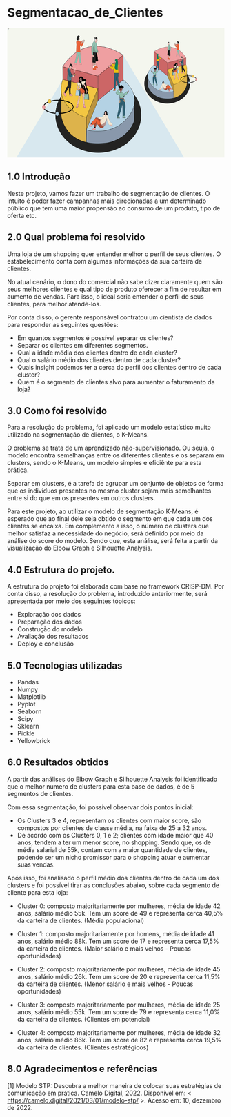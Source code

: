 # Segmentacao_de_Clientes

<p align="center">
  <img width="600" height="300" src="imagem01.png">
</p>

## 1.0 Introdução

Neste projeto, vamos fazer um trabalho de segmentação de clientes. O intuito é poder fazer campanhas mais direcionadas a um determinado público que tem uma maior propensão ao consumo de um produto, tipo de oferta etc.

## 2.0 Qual problema foi resolvido

Uma loja de um shopping quer entender melhor o perfil de seus clientes. O estabelecimento conta com algumas informações da sua carteira de clientes.

No atual cenário, o dono do comercial não sabe dizer claramente quem são seus melhores clientes e qual tipo de produto oferecer a fim de resultar em aumento de vendas. Para isso, o ideal seria entender o perfil de seus clientes, para melhor atendê-los.

Por conta disso, o gerente responsável contratou um cientista de dados para responder as seguintes questões:

- Em quantos segmentos é possível separar os clientes?
- Separar os clientes em diferentes segmentos.
- Qual a idade média dos clientes dentro de cada cluster?
- Qual o salário médio dos clientes dentro de cada cluster?
- Quais insight podemos ter a cerca do perfil dos clientes dentro de cada cluster?
- Quem é o segmento de clientes alvo para aumentar o faturamento da loja?

## 3.0 Como foi resolvido

Para a resolução do problema, foi aplicado um modelo estatístico muito utilizado na segmentação de clientes, o K-Means.

O problema se trata de um aprendizado não-supervisionado. Ou seuja, o modelo encontra semelhanças entre os diferentes clientes e os separam em clusters, sendo o K-Means, um modelo simples e eficiênte para esta prática.

Separar em clusters, é a tarefa de agrupar um conjunto de objetos de forma que os individuos presentes no mesmo cluster sejam mais semelhantes entre si do que em os presentes em outros clusters.

Para este projeto, ao utilizar o modelo de segmentação K-Means, é esperado que ao final dele seja obtido o segmento em que cada um dos clientes se encaixa. Em complemento a isso, o número de clusters que melhor satisfaz a necessidade do negócio, será definido por meio da análise do score do modelo. Sendo que, esta análise, será feita a partir da visualização do Elbow Graph e Silhouette Analysis.

## 4.0 Estrutura do projeto.

A estrutura do projeto foi elaborada com base no framework CRISP-DM. Por conta disso, a resolução do problema, introduzido anteriormente, será apresentada por meio dos seguintes tópicos:

- Exploração dos dados
- Preparação dos dados
- Construção do modelo
- Avaliação dos resultados
- Deploy e conclusão

## 5.0 Tecnologias utilizadas

- Pandas
- Numpy
- Matplotlib
- Pyplot
- Seaborn
- Scipy
- Sklearn
- Pickle
- Yellowbrick

## 6.0 Resultados obtidos

A partir das análises do Elbow Graph e Silhouette Analysis foi identificado que o melhor numero de clusters para esta base de dados, é de 5 segmentos de clientes.

Com essa segmentação, foi possível observar dois pontos inicial:

- Os Clusters 3 e 4, representam os clientes com maior score, são compostos por clientes de classe média, na faixa de 25 a 32 anos.
- De acordo com os Clusters 0, 1 e 2; clientes com idade maior que 40 anos, tendem a ter um menor score, no shopping. Sendo que, os de média salarial de 55k, contam com a maior quantidade de clientes, podendo ser um nicho promissor para o shopping atuar e aumentar suas vendas.

Após isso, foi analisado o perfil médio dos clientes dentro de cada um dos clusters e foi possível tirar as conclusões abaixo, sobre cada segmento de cliente para esta loja:

- Cluster 0: composto majoritariamente por mulheres, média de idade 42 anos, salário médio 55k. Tem um score de 49 e representa cerca 40,5% da carteira de clientes. (Média populacional)

- Cluster 1: composto majoritariamente por homens, média de idade 41 anos, salário médio 88k. Tem um score de 17 e representa cerca 17,5% da carteira de clientes. (Maior salário e mais velhos - Poucas oportunidades)

- Cluster 2: composto majoritariamente por mulheres, média de idade 45 anos, salário médio 26k. Tem um score de 20 e representa cerca 11,5% da carteira de clientes. (Menor salário e mais velhos - Poucas oportunidades)

- Cluster 3: composto majoritariamente por mulheres, média de idade 25 anos, salário médio 55k. Tem um score de 79 e representa cerca 11,0% da carteira de clientes. (Clientes em potencial)

- Cluster 4: composto majoritariamente por mulheres, média de idade 32 anos, salário médio 86k. Tem um score de 82 e representa cerca 19,5% da carteira de clientes. (Clientes estratégicos)

## 8.0 Agradecimentos e referências

[1] Modelo STP: Descubra a melhor maneira de colocar suas estratégias de comunicação em prática. Camelo Digital, 2022. Disponível em: < https://camelo.digital/2021/03/01/modelo-stp/ >. Acesso em: 10, dezembro de 2022.
